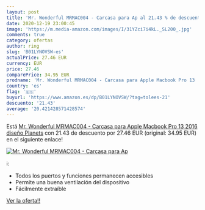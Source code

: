```yaml
---
layout: post
title: 'Mr. Wonderful MRMAC004 - Carcasa para Ap al 21.43 % de descuento'
date: 2020-12-19 23:00:45
image: 'https://m.media-amazon.com/images/I/31YZci7i4kL._SL200_.jpg'
comments: true
category: ofertas
author: ring
slug: 'B01LYNOVSW-es'
actualPrice: 27.46 EUR
currency: EUR
price: 27.46
comparePrice: 34.95 EUR
prodname: 'Mr. Wonderful MRMAC004 - Carcasa para Apple Macbook Pro 13   2016  diseño Planets'
country: 'es'
flag: '🇪🇸'
buyurl: 'https://www.amazon.es/dp/B01LYNOVSW/?tag=tolees-21'
descuento: '21.43'
average: '20.421428571428574'
---
```


Está [Mr. Wonderful MRMAC004 - Carcasa para Apple Macbook Pro 13   2016  diseño Planets](https://www.amazon.es/dp/B01LYNOVSW/?tag=tolees-21) con 21.43 de descuento por 27.46 EUR (original: 34.95 EUR) en el siguiente enlace!

[![Mr. Wonderful MRMAC004 - Carcasa para Ap](https://m.media-amazon.com/images/I/31YZci7i4kL._SL200_.jpg)](https://www.amazon.es/dp/B01LYNOVSW/?tag=tolees-21)

ℹ️:

- Todos los puertos y funciones permanecen accesibles
- Permite una buena ventilación del dispositivo
- Fácilmente extraíble

[Ver la oferta!!](https://www.amazon.es/dp/B01LYNOVSW/?tag=tolees-21)
